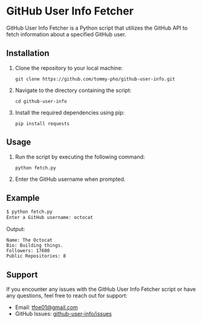 # GitHub User Info Fetcher

GitHub User Info Fetcher is a Python script that utilizes the GitHub API to fetch information about a specified GitHub user.

## Installation

1. Clone the repository to your local machine:
   ```
   git clone https://github.com/tommy-pho/github-user-info.git
   ```

2. Navigate to the directory containing the script:
   ```
   cd github-user-info
   ```

3. Install the required dependencies using pip:
   ```
   pip install requests
   ```

## Usage

1. Run the script by executing the following command:
   ```
   python fetch.py
   ```

2. Enter the GitHub username when prompted.

## Example

```bash
$ python fetch.py
Enter a GitHub username: octocat
```

Output:
```
Name: The Octocat
Bio: Building things.
Followers: 17600
Public Repositories: 8
```

## Support

If you encounter any issues with the GitHub User Info Fetcher script or have any questions, feel free to reach out for support:

- Email: tfoe01@gmail.com
- GitHub Issues: [github-user-info/issues](https://github.com/tommy-pho/github-user-info/issues)
